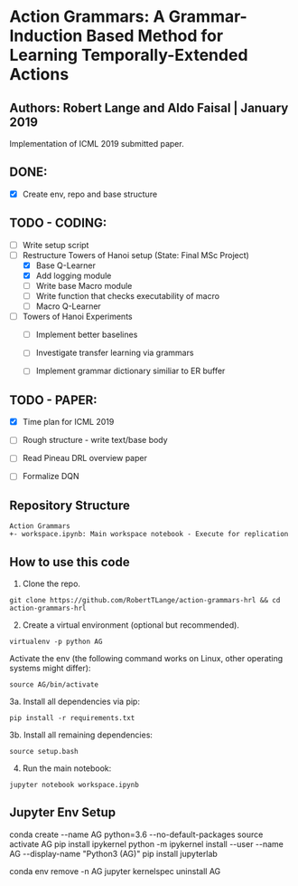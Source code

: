 # Action Grammars: A Grammar-Induction Based Method for Learning Temporally-Extended Actions
## Authors: Robert Lange and Aldo Faisal | January 2019

Implementation of ICML 2019 submitted paper.


## DONE:
* [x] Create env, repo and base structure


## TODO - CODING:
* [ ] Write setup script
* [ ] Restructure Towers of Hanoi setup (State: Final MSc Project)
    * [x] Base Q-Learner
    * [x] Add logging module
    * [ ] Write base Macro module
    * [ ] Write function that checks executability of macro
    * [ ] Macro Q-Learner
* [ ] Towers of Hanoi Experiments
    * [ ] Implement better baselines
    * [ ] Investigate transfer learning via grammars
    * [ ] Implement grammar dictionary similiar to ER buffer


## TODO - PAPER:
* [x] Time plan for ICML 2019
* [ ] Rough structure - write text/base body
* [ ] Read Pineau DRL overview paper
* [ ] Formalize DQN


## Repository Structure
```
Action Grammars
+- workspace.ipynb: Main workspace notebook - Execute for replication
```

## How to use this code
1. Clone the repo.
```
git clone https://github.com/RobertTLange/action-grammars-hrl && cd action-grammars-hrl
```
2. Create a virtual environment (optional but recommended).
```
virtualenv -p python AG
```
Activate the env (the following command works on Linux, other operating systems might differ):
```
source AG/bin/activate
```
3a. Install all dependencies via pip:
```
pip install -r requirements.txt
```
3b. Install all remaining dependencies:
```
source setup.bash
```
4. Run the main notebook:
```
jupyter notebook workspace.ipynb
```

## Jupyter Env Setup
conda create --name AG python=3.6 --no-default-packages
source activate AG
pip install ipykernel
python -m ipykernel install --user --name AG --display-name "Python3 (AG)"
pip install jupyterlab

conda env remove -n AG
jupyter kernelspec uninstall AG
